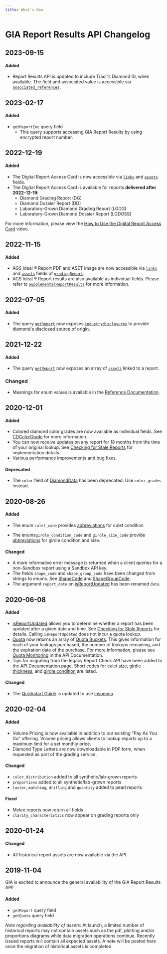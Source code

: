 ```yaml
---
title: What's New
---
```


# GIA Report Results API Changelog

## 2023-09-15

#### Added

- Report Results API is updated to include Tracr's Diamond ID, when available. The field and associated value is accessible via [`associated_references`](https://gialaboratory.github.io/report-results/reference/associatedreference.doc.html).


## 2023-02-17

#### Added

- `getReportEnc` query field
    - This query supports accessing GIA Report Results by using encrypted report number. 

## 2022-12-19

#### Added

- The Digital Report Access Card is now accessible via [`links`](https://gialaboratory.github.io/report-results/reference/links.doc.html) and [`assets`](https://gialaboratory.github.io/report-results/reference/reportasset.doc.html) fields.
- The Digital Report Access Card is available for reports __delivered after 2022-12-19__:
    - Diamond Grading Report (DG)
    - Diamond Dossier Report (DD)
    - Laboratory-Grown Diamond Grading Report (LGDG)
    - Laboratory-Grown Diamond Dossier Report (LGDOSS)
    
 For more information, please view the [How to Use the Digital Report Access Card](https://support.gia.edu/s/digital-diamond-dossier?language=en_US#report-access-card) video.

## 2022-11-15

#### Added

- AGS Ideal ® Report PDF and ASET image are now accessible via [`links`](https://gialaboratory.github.io/report-results/reference/links.doc.html) and [`assets`](https://gialaboratory.github.io/report-results/reference/reportasset.doc.html) fields of [`gradingReport`](https://gialaboratory.github.io/report-results/reference/gradingreport.doc.html).
- AGS Ideal ® Report results are also available as individual fields. Please refer to [`SupplementalReportResults`](https://gialaboratory.github.io/report-results/reference/supplementalreportresults.doc.html) for more information. 

## 2022-07-05

#### Added

- The query [`getReport`](https://gialaboratory.github.io/report-results/reference/query.doc.html) now exposes [`industrydisclosures`](https://gialaboratory.github.io/report-results/reference/industrydisclosures.doc.html) to provide diamond's disclosed source of origin.

## 2021-12-22

#### Added

- The query [`getReport`](https://gialaboratory.github.io/report-results/reference/query.doc.html) now exposes an array of [`assets`](https://gialaboratory.github.io/report-results/reference/reportasset.doc.html)  linked to a report.

### Changed

- Meanings for enum values is available in the [Reference Documentation](https://gialaboratory.github.io/report-results/reference/).

## 2020-12-01

#### Added

- Colored diamond color grades are now available as individual fields. See [CDColorGrade](https://gialaboratory.github.io/report-results/reference/cdcolorgrade.doc.html) for more information.
- You can now receive updates on any report for 18 months from the time of your original lookup. See [Checking for Stale Reports](https://gialaboratory.github.io/report-results/docs/#checking-for-stale-reports) for  implementation details.
- Various performance improvements and bug fixes.

#### Deprecated

- The `color` field of [DiamondData](https://gialaboratory.github.io/report-results/reference/diamonddata.doc.html) has been deprecated. Use `color_grades` instead. 

## 2020-08-26

#### Added

- The enum `culet_code` provides [abbreviations](https://gialaboratory.github.io/report-results/reference/culetcode.doc.html) for culet condition

- The enums`girdle_condition_code` and `girdle_size_code` provide [abbreviations](https://gialaboratory.github.io/report-results/reference/girdle.doc.html) for girdle condition and size.

#### Changed

- A more informative error message is returned when a client queries for a non-Sandbox report using a Sandbox API key.
- The fields `shape_code` and `shape_group_code` have been changed from strings to enums. See [ShapeCode](https://gialaboratory.github.io/report-results/reference/shapecode.doc.html) and [ShapeGroupCode](https://gialaboratory.github.io/report-results/reference/shapegroupcode.doc.html).
- The argument `report_date` on [isReportUpdated](https://gialaboratory.github.io/report-results/reference/reportupdated.doc.html) has been renamed `date`.


## 2020-06-08

#### Added

- [isReportUpdated](https://gialaboratory.github.io/report-results/reference/reportupdated.doc.html) allows you to determine whether a report has been updated after a given date and time. See [Checking for Stale Reports](https://gialaboratory.github.io/report-results/docs/#checking-for-stale-reports) for details. Calling `isReportUpdated` does not incur a quota lookup.
- [Quota](https://gialaboratory.github.io/report-results/reference/quota.doc.html) now returns an array of [Quota Buckets](https://gialaboratory.github.io/report-results/reference/quotabucket.doc.html). This gives information for each of your lookups purchased, the number of lookups remaining, and the expiration date of the purchase. For more information, please see [Quota Monitoring](https://gialaboratory.github.io/report-results/docs/#quota-monitoring) in the API Documentation.
- Tips for migrating from the legacy Report Check API have been added to the [API Documentation](https://gialaboratory.github.io/report-results/docs/#migrating-from-the-legacy-report-check-api) page. Short codes for [culet size](https://gialaboratory.github.io/report-results/docs/#culet-size), [girdle thickness](https://gialaboratory.github.io/report-results/docs/#girdle-thickness), and [girdle condition](https://gialaboratory.github.io/report-results/docs/#girdle-condition) are listed.

#### Changed

- The [Quickstart Guide](https://gialaboratory.github.io/report-results/quickstart/) is updated to use [Insomnia](https://insomnia.rest/).

## 2020-02-04

#### Added
- Volume Pricing is now available in addition to our existing "Pay As You Go" offering.  Volume pricing allows clients to lookup reports up to a maximum limit for a set monthly price.
- Diamond Type Letters are now downloadable in PDF form, when requested as part of the grading service.

#### Changed
- `color_distribution` added to all synthetic/lab-grown reports
- `proportions` added to all synthetic/lab-grown reports
- `luster`, `matching`, `drilling` and `quantity` added to pearl reports

#### Fixed
- Melee reports now return all fields
- `clarity_characteristics` now appear on grading reports only


## 2020-01-24

#### Changed
- All historical report assets are now available via the API.

## 2019-11-04
GIA is excited to announce the general availability of the GIA Report Results API!

#### Added
- `getReport` query field
- `getQuota` query field

_Note regarding availability of assets_: At launch, a limited number of historical reports may not contain assets such as the pdf, plotting and/or proportions diagrams while data migration operations continue. Recently issued reports will contain all expected assets. A note will be posted here once the migration of historical assets is completed.
